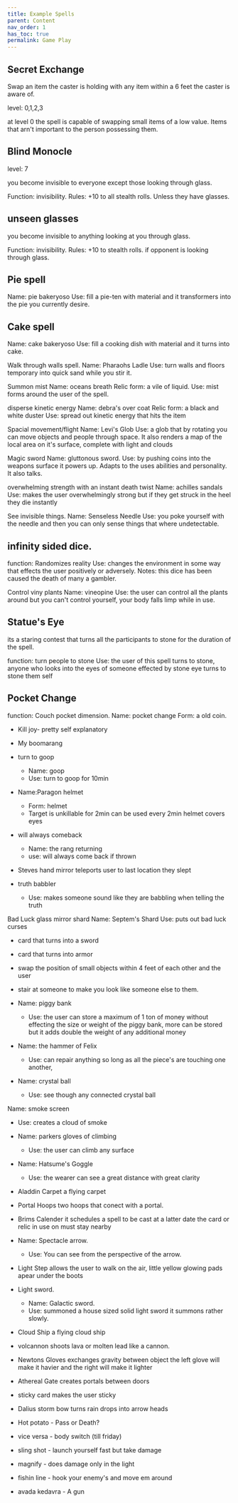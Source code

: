 ```yaml
---
title: Example Spells
parent: Content
nav_order: 1
has_toc: true
permalink: Game Play
---
```

## Secret Exchange

Swap an item the caster is holding with any item within a 6 feet the caster is aware of.

level: 0,1,2,3

at level 0 the spell is capable of swapping small items of a low value. 
Items that arn't important to the person possessing them.





## Blind Monocle

level: 7

you become invisible to everyone except those looking through glass.

Function: invisibility.
Rules: +10 to all stealth rolls. Unless they have glasses.


## unseen glasses

you become invisible to anything looking at you through glass.

Function: invisibility.
Rules: +10 to stealth rolls. if opponent is looking through glass.


## Pie spell
Name: pie bakeryoso
Use: fill a pie-ten with material and it transformers into the pie you currently desire.

## Cake spell
Name: cake bakeryoso
Use: fill a cooking dish with material and it turns into cake.


Walk through walls spell.
Name: Pharaohs Ladle
Use: turn walls and floors temporary into quick sand while you stir it.



Summon mist
Name: oceans breath
Relic form: a vile of liquid.
Use: mist forms around the user of the spell.


disperse kinetic energy
Name: debra's over coat
Relic form: a black and white duster
Use: spread out kinetic energy that hits the item


Spacial movement/flight
Name: Levi's Glob
Use: a glob that by rotating you can move objects and people through space. It also renders a map of the local area on it's surface, complete with light and clouds 



Magic sword
Name: gluttonous sword.
Use: by pushing coins into the weapons surface it powers up. Adapts to the uses abilities and personality. It also talks.



overwhelming strength with an instant death twist
Name: achilles sandals
Use: makes the user overwhelmingly strong but if they get struck in the heel they die instantly


See invisible things.
Name: Senseless Needle
Use: you poke yourself with the needle and then you can only sense things that where undetectable.



## infinity sided dice.
function: Randomizes reality
Use: changes the environment in some way that effects the user positively or adversely.
Notes: this dice has been caused the death of many a gambler.


Control viny plants
Name: vineopine
Use: the user can control all the plants around but you can't control yourself, your body falls limp while in use.


## Statue's Eye
its a staring contest that turns all the participants to stone for the duration of the spell.

function: turn people to stone
Use: the user of this spell turns to stone, anyone who looks into the eyes of someone effected by stone eye turns to stone them self


## Pocket Change
function: Couch pocket dimension.
Name: pocket change
Form: a old coin.


- Kill joy- pretty self explanatory
- My boomarang


- turn to goop
  - Name: goop
  - Use: turn to goop for 10min



- Name:Paragon helmet 
  - Form: helmet
  - Target is unkillable for 2min can be used every 2min helmet covers eyes


- will always comeback
  - Name: the rang returning
  - use: will always come back if thrown

- Steves hand mirror teleports user to last location they slept


- truth babbler
  - Use: makes someone sound like they are babbling when telling the truth



Bad Luck glass mirror shard
Name: Septem's Shard
Use: puts out bad luck curses



- card that turns into a sword
- card that turns into armor
- swap the position of small objects within 4 feet of each other and the user
- stair at someone to make you look like someone else to them.



- Name: piggy bank
  - Use: the user can store a maximum of 1 ton of money without effecting the size or weight of the piggy bank, more can be stored but it adds double the weight of any additional money


- Name: the hammer of Felix 
  - Use: can repair anything so long as all the piece's are touching one another,


- Name: crystal ball
  - Use: see though any connected crystal ball

Name: smoke screen
  - Use: creates a cloud of smoke

- Name: parkers gloves of climbing
  - Use: the user can climb any surface


- Name: Hatsume's Goggle
    - Use: the wearer can see a great distance with great clarity


- Aladdin Carpet    a flying carpet

- Portal Hoops    two hoops that conect with a portal.

- Brims Calender    it schedules a spell to be cast at a latter date    the card or relic in use on must stay nearby

- Name: Spectacle    arrow.
  - Use: You can see from the perspective of the arrow.

- Light Step    allows the user to walk on the air, little yellow glowing pads apear under the boots

- Light sword.
  - Name: Galactic sword.
  - Use: summoned a house sized solid light sword    it summons rather slowly.

- Cloud Ship    a flying cloud ship

- volcannon    shoots lava or molten lead like a cannon.

- Newtons Gloves    exchanges gravity between object    the left glove will make it havier and the right will make it lighter

- Athereal Gate    creates portals between doors

- sticky card    makes the user sticky
- Dalius storm bow turns rain drops into arrow heads
- Hot potato - Pass or Death?
- vice versa - body switch (till friday)
- sling shot - launch yourself fast but take damage
- magnify - does damage only in the light
- fishin line - hook your enemy's and move em around
- avada kedavra - A gun